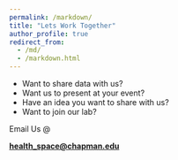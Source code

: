 ```yaml
---
permalink: /markdown/
title: "Lets Work Together"
author_profile: true
redirect_from: 
  - /md/
  - /markdown.html
---
```


- Want to share data with us?
- Want us to present at your event?
- Have an idea you want to share with us?
- Want to join our lab?

Email Us @ 

**health_space@chapman.edu**

